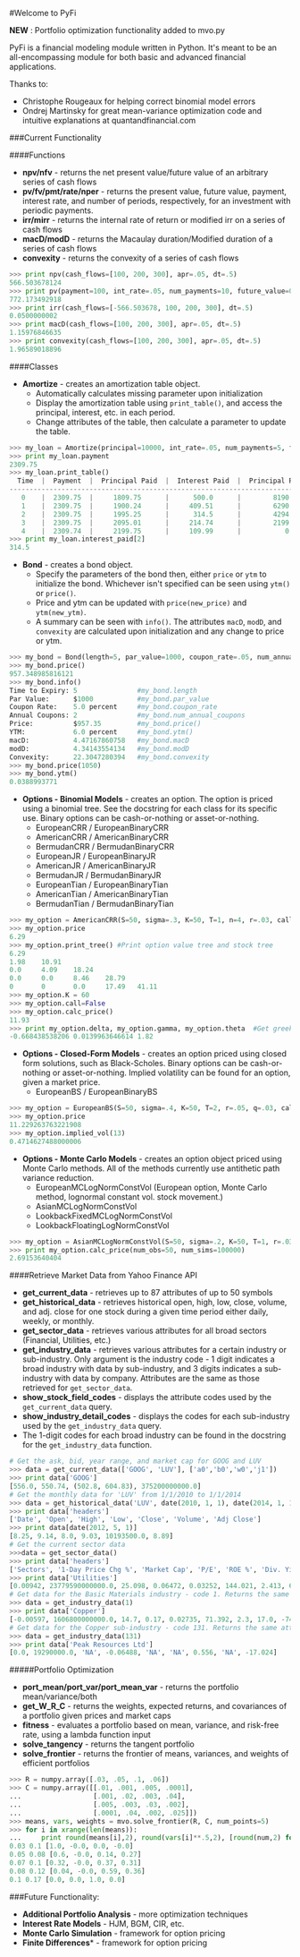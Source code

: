 #Welcome to PyFi

**NEW** : Portfolio optimization functionality added to mvo.py

PyFi is a financial modeling module written in Python. It's meant to be an all-encompassing module for both basic
and advanced financial applications.

Thanks to:
 
* Christophe Rougeaux for helping correct binomial model errors
* Ondrej Martinsky for great mean-variance optimization code and intuitive explanations at quantandfinancial.com

###Current Functionality

####Functions

* **npv/nfv** - returns the net present value/future value of an arbitrary series of cash flows
* **pv/fv/pmt/rate/nper** - returns the present value, future value, payment, interest rate, and number of periods, 
respectively, for an investment with periodic payments.
* **irr/mirr** - returns the internal rate of return or modified irr on a series of cash flows
* **macD/modD** - returns the Macaulay duration/Modified duration of a series of cash flows
* **convexity** - returns the convexity of a series of cash flows
```python
>>> print npv(cash_flows=[100, 200, 300], apr=.05, dt=.5)
566.503678124
>>> print pv(payment=100, int_rate=.05, num_payments=10, future_value=0)
772.173492918
>>> print irr(cash_flows=[-566.503678, 100, 200, 300], dt=.5)
0.0500000002
>>> print macD(cash_flows=[100, 200, 300], apr=.05, dt=.5)
1.15976846635
>>> print convexity(cash_flows=[100, 200, 300], apr=.05, dt=.5)
1.96589018896
```

####Classes

* **Amortize** - creates an amortization table object.
  * Automatically calculates missing parameter upon initialization
  * Display the amortization table using `print_table()`, and access the principal, interest, etc. in each period.
  * Change attributes of the table, then calculate a parameter to update the table.
```python
>>> my_loan = Amortize(principal=10000, int_rate=.05, num_payments=5, future_value=0)
>>> print my_loan.payment
2309.75
>>> my_loan.print_table()
  Time  |  Payment  |  Principal Paid  |  Interest Paid  |  Principal Remaining
---------------------------------------------------------------------------------
   0    |  2309.75  |     1809.75      |      500.0      |        8190.25
   1    |  2309.75  |     1900.24      |     409.51      |        6290.01
   2    |  2309.75  |     1995.25      |      314.5      |        4294.76
   3    |  2309.75  |     2095.01      |     214.74      |        2199.75
   4    |  2309.74  |     2199.75      |     109.99      |           0
>>> print my_loan.interest_paid[2]
314.5
```
* **Bond** - creates a bond object.
  * Specify the parameters of the bond then, either `price` or `ytm` to initialize the bond. Whichever isn't specified
  can be seen using `ytm()` or `price()`.
  * Price and ytm can be updated with `price(new_price)` and `ytm(new_ytm)`.
  * A summary can be seen with `info()`. The attributes `macD`, `modD`, and `convexity` are calculated upon
  initialization and any change to price or ytm.
```python
>>> my_bond = Bond(length=5, par_value=1000, coupon_rate=.05, num_annual_coupons=2, ytm=.06)
>>> my_bond.price()
957.348985816121
>>> my_bond.info()
Time to Expiry: 5               #my_bond.length
Par Value:      $1000           #my_bond.par_value
Coupon Rate:    5.0 percent     #my_bond.coupon_rate
Annual Coupons: 2               #my_bond.num_annual_coupons
Price:          $957.35         #my_bond.price()
YTM:            6.0 percent     #my_bond.ytm()
macD:           4.47167860758   #my_bond.macD
modD:           4.34143554134   #my_bond.modD
Convexity:      22.3047280394   #my_bond.convexity
>>> my_bond.price(1050)
>>> my_bond.ytm()
0.0388993771
```

* **Options - Binomial Models** - creates an option. The option is priced using a binomial tree. See the docstring
for each class for its specific use. Binary options can be cash-or-nothing or asset-or-nothing.
  * EuropeanCRR / EuropeanBinaryCRR
  * AmericanCRR / AmericanBinaryCRR
  * BermudanCRR / BermudanBinaryCRR
  * EuropeanJR / EuropeanBinaryJR
  * AmericanJR / AmericanBinaryJR
  * BermudanJR / BermudanBinaryJR
  * EuropeanTian / EuropeanBinaryTian
  * AmericanTian / AmericanBinaryTian
  * BermudanTian / BermudanBinaryTian
  
```python
>>> my_option = AmericanCRR(S=50, sigma=.3, K=50, T=1, n=4, r=.03, call=True)
>>> my_option.price
6.29
>>> my_option.print_tree() #Print option value tree and stock tree
6.29
1.98    10.91
0.0     4.09    18.24
0.0     0.0     8.46    28.79
0       0       0.0     17.49   41.11
>>> my_option.K = 60
>>> my_option.call=False
>>> my_option.calc_price()
11.93
>>> print my_option.delta, my_option.gamma, my_option.theta  #Get greeks
-0.668438538206 0.0139963646614 1.82
```
  
* **Options - Closed-Form Models** - creates an option priced using closed form solutions, such as Black-Scholes.
Binary options can be cash-or-nothing or asset-or-nothing. Implied volatility can be found for an option, given a
market price.
  * EuropeanBS / EuropeanBinaryBS

```python
>>> my_option = EuropeanBS(S=50, sigma=.4, K=50, T=2, r=.05, q=.03, call=True)
>>> my_option.price
11.229263763221908
>>> my_option.implied_vol(13)
0.4714627488000006
```

* **Options - Monte Carlo Models** - creates an option object priced using Monte Carlo methods. All of the methods
currently use antithetic path variance reduction.
  * EuropeanMCLogNormConstVol (European option, Monte Carlo method, lognormal constant vol. stock movement.)
  * AsianMCLogNormConstVol
  * LookbackFixedMCLogNormConstVol
  * LookbackFloatingLogNormConstVol
  
```python
>>> my_option = AsianMCLogNormConstVol(S=50, sigma=.2, K=50, T=1, r=.03, q=0.0, call=True, geometric=False)
>>> print my_option.calc_price(num_obs=50, num_sims=100000)
2.69153640404
```

####Retrieve Market Data from Yahoo Finance API

* **get_current_data** - retrieves up to 87 attributes of up to 50 symbols
* **get_historical_data** - retrieves historical open, high, low, close, volume, and adj. close for one stock during a 
given time period either daily, weekly, or monthly.
* **get_sector_data** - retrieves various attributes for all broad sectors (Financial, Utilities, etc.)
* **get_industry_data** - retrieves various attributes for a certain industry or sub-industry. Only argument is the 
industry code - 1 digit indicates a broad industry with data by sub-industry, and 3 digits indicates a sub-industry 
with data by company. Attributes are the same as those retrieved for `get_sector_data`.
* **show_stock_field_codes** - displays the attribute codes used by the `get_current_data` query.
* **show_industry_detail_codes** - displays the codes for each sub-industry used by the `get_industry_data` query.
* The 1-digit codes for each broad industry can be found in the docstring for the `get_industry_data` function.
```python
# Get the ask, bid, year range, and market cap for GOOG and LUV
>>> data = get_current_data(['GOOG', 'LUV'], ['a0','b0','w0','j1']) 
>>> print data['GOOG']
[556.0, 550.74, (502.8, 604.83), 375200000000.0]
# Get the monthly data for 'LUV' from 1/1/2010 to 1/1/2014
>>> data = get_historical_data('LUV', date(2010, 1, 1), date(2014, 1, 1), 'm')
>>> print data['headers']
['Date', 'Open', 'High', 'Low', 'Close', 'Volume', 'Adj Close']
>>> print data[date(2012, 5, 1)]
[8.25, 9.14, 8.0, 9.03, 10193500.0, 8.89]
# Get the current sector data
>>>data = get_sector_data()
>>> print data['headers']
['Sectors', '1-Day Price Chg %', 'Market Cap', 'P/E', 'ROE %', 'Div. Yield %', 'Debt to Equity', 'Price to Book', 'Net Profit Margin (mrq)', 'Price To Free Cash Flow (mrq)']
>>> print data['Utilities']
[0.00942, 23779590000000.0, 25.098, 0.06472, 0.03252, 144.021, 2.413, 6.585, -62.248]
# Get data for the Basic Materials industry - code 1. Returns the same attributes as get_sector_data
>>> data = get_industry_data(1) 
>>> print data['Copper']
[-0.00597, 1606800000000.0, 14.7, 0.17, 0.02735, 71.392, 2.3, 17.0, -74.1]
# Get data for the Copper sub-industry - code 131. Returns the same attributes as get_sector_data
>>> data = get_industry_data(131)
>>> print data['Peak Resources Ltd']
[0.0, 19290000.0, 'NA', -0.06488, 'NA', 'NA', 0.556, 'NA', -17.024]
```

#####Portfolio Optimization
* **port_mean/port_var/port_mean_var** - returns the portfolio mean/variance/both
* **get_W_R_C** - returns the weights, expected returns, and covariances of a portfolio given prices and market caps
* **fitness** - evaluates a portfolio based on mean, variance, and risk-free rate, using a lambda function input
* **solve_tangency** - returns the tangent portfolio
* **solve_frontier** - returns the frontier of means, variances, and weights of efficient portfolios

```python
>>> R = numpy.array([.03, .05, .1, .06])
>>> C = numpy.array([[.01, .001, .005, .0001],
...                  [.001, .02, .003, .04],
...                  [.005, .003, .03, .002],
...                  [.0001, .04, .002, .025]])
>>> means, vars, weights = mvo.solve_frontier(R, C, num_points=5)
>>> for i in xrange(len(means)):
...     print round(means[i],2), round(vars[i]**.5,2), [round(num,2) for num in weights[i]]
0.03 0.1 [1.0, -0.0, 0.0, -0.0]
0.05 0.08 [0.6, -0.0, 0.14, 0.27]
0.07 0.1 [0.32, -0.0, 0.37, 0.31]
0.08 0.12 [0.04, -0.0, 0.59, 0.36]
0.1 0.17 [0.0, 0.0, 1.0, 0.0]
```

###Future Functionality:

* **Additional Portfolio Analysis** - more optimization techniques
* **Interest Rate Models** - HJM, BGM, CIR, etc.
* **Monte Carlo Simulation** - framework for option pricing
* **Finite Differences*** - framework for option pricing




